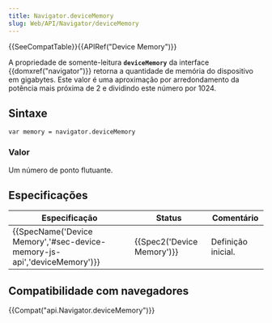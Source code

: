 ```yaml
---
title: Navigator.deviceMemory
slug: Web/API/Navigator/deviceMemory
---
```


{{SeeCompatTable}}{{APIRef("Device Memory")}}

A propriedade de somente-leitura **`deviceMemory`** da interface {{domxref("navigator")}} retorna a quantidade de memória do dispositivo em gigabytes. Este valor é uma aproximação por arredondamento da potência mais próxima de 2 e dividindo este número por 1024.

## Sintaxe

```
var memory = navigator.deviceMemory
```

### Valor

Um número de ponto flutuante.

## Especificações

| Especificação                                                                                    | Status                               | Comentário         |
| ------------------------------------------------------------------------------------------------ | ------------------------------------ | ------------------ |
| {{SpecName('Device Memory','#sec-device-memory-js-api','deviceMemory')}} | {{Spec2('Device Memory')}} | Definição inicial. |

## Compatibilidade com navegadores

{{Compat("api.Navigator.deviceMemory")}}
